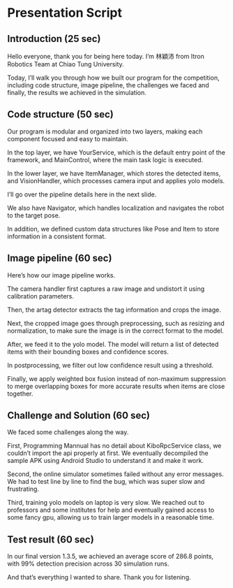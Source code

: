 # Presentation Script

## Introduction (25 sec)

Hello everyone, thank you for being here today.
I’m 林穎沛 from Itron Robotics Team at Chiao Tung University.

Today, I’ll walk you through how we built our program for the competition, including code structure, image pipeline, the challenges we faced and finally, the results we achieved in the simulation.

## Code structure (50 sec)

Our program is modular and organized into two layers, making each component focused and easy to maintain.

In the top layer, we have YourService, which is the default entry point of the framework, and MainControl, where the main task logic is executed.

In the lower layer, we have ItemManager, which stores the detected items, and VisionHandler, which processes camera input and applies yolo models.  

I’ll go over the pipeline details here in the next slide.

We also have Navigator, which handles localization and navigates the robot to the target pose.

In addition, we defined custom data structures like Pose and Item to store information in a consistent format.

## Image pipeline (60 sec)

Here’s how our image pipeline works.

The camera handler first captures a raw image and undistort it using calibration parameters.

Then, the artag detector extracts the tag information and crops the image.

Next, the cropped image goes through preprocessing, such as resizing and normalization, to make sure the image is in the correct format to the model.

After, we feed it to the yolo model. The model will return a list of detected items with their bounding boxes and confidence scores.

In postprocessing, we filter out low confidence result using a threshold.

Finally, we apply weighted box fusion instead of non-maximum suppression to merge overlapping boxes for more accurate results when items are close together.

## Challenge and Solution (60 sec)

We faced some challenges along the way.

First, Programming Mannual has no detail about KiboRpcService class, we couldn’t import the api properly at first. We eventually decompiled the sample APK using Android Studio to understand it and make it work.

Second, the online simulator sometimes failed without any error messages. We had to test line by line to find the bug, which was super slow and frustrating.

Third, training yolo models on laptop is very slow. We reached out to professors and some institutes for help and eventually gained access to some fancy gpu, allowing us to train larger models in a reasonable time.

## Test result (60 sec)

In our final version 1.3.5, we achieved an average score of 286.8 points, with 99% detection precision across 30 simulation runs.

And that’s everything I wanted to share.
Thank you for listening.
